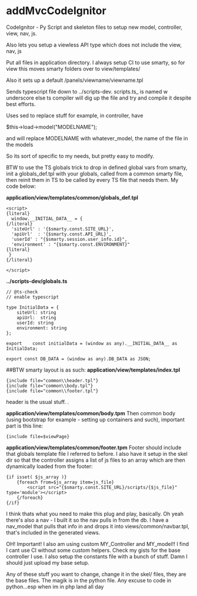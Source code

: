 # addMvcCodeIgnitor
CodeIgnitor - Py Script and skeleton files to setup new model, controller, view, nav, js.

Also lets you setup a viewless API type which does not include the view, nav, js

Put all files in application directory.  I always setup CI to use smarty, so for view this moves smarty folders over to view/templates/ 

Also it sets up a default /panels/viewname/viewname.tpl

Sends typescript file down to ../scripts-dev.  scripts.ts_ is named w underscore else ts compiler will dig up the file and try and compile it despite best efforts.

Uses sed to replace stuff for example, in controller, have

$this->load->model("MODELNAME");  

and will replace MODELNAME with whatever_model, the name of the file in the models 

So its sort of specific to my needs, but pretty easy to modify.

BTW to use the TS globals trick to drop in defined global vars from smarty, init a globals_def.tpl with your globals, called from a common smarty file, then reinit them in TS to be called by every TS  file that needs them.  My code below:

**application/view/templates/common/globals_def.tpl**

	<script>
	{literal}
	  window.__INITIAL_DATA__ = {
	{/literal}
	  'siteUrl' : '{$smarty.const.SITE_URL}',
	  'apiUrl'  : '{$smarty.const.API_URL}',
	  'userId' : "{$smarty.session.user_info.id}",
	  'environment' : "{$smarty.const.ENVIRONMENT}"
	{literal}
	 }
	{/literal}

	</script>

**../scripts-dev/globals.ts**

	// @ts-check
	// enable typescript

	type InitialData = {
		siteUrl: string
		apiUrl:  string
		userId: string
		environment: string
	};

	export    const initialData = (window as any).__INITIAL_DATA__ as InitialData;

	export const DB_DATA = (window as any).DB_DATA as JSON; 




##BTW smarty layout is as such:
**application/view/templates/index.tpl**

	{include file="common\\header.tpl"} 
	{include file="common\\body.tpl"} 
	{include file="common\\footer.tpl"} 

header is the usual stuff.  <head></head>. 

**application/view/templates/common/body.tpm**
Then common body (using bootstrap for example - setting up containers and such), important part is this line:

	{include file=$viewPage}
  
  
 **application/view/templates/common/footer.tpm**
 Footer should include that globals template file I referred to before.  I also have it setup in the skel dir so that the controller assigns a list of js files to an array which are then dynamically loaded from the footer:
 
 
	{if isset( $js_array )}
		{foreach from=$js_array item=js_file}
			<script src="{$smarty.const.SITE_URL}/scripts/{$js_file}" type='module'></script>
		{/foreach}
	{/if}
  
 I think thats what you need to make this plug and play, basically.  Oh yeah there's also a nav - I built it so the nav pulls in from the db.   I have a nav_model that pulls that info in and drops it into views/common/navbar.tpl, that's included in the generated views.  
 
 OH! Important! I also am using custom MY_Controller and MY_model!!  I find I cant use CI without some custom helpers.  Check my gists for the base controller I use.   I also setup the constants file with a bunch of stuff.  Damn I should just upload my base setup. 
 
 Any of these stuff you want to change, change it in the skel/ files, they are the base files.  The magik is in the python file.  Any excuse to code in python...esp when im in php land all day
